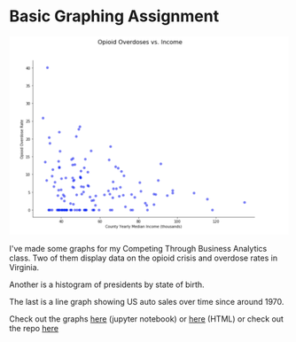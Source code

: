
# Basic Graphing Assignment

![Graph](/images/graphpic1.png)

I've made some graphs for my Competing Through Business Analytics class. Two of them display data on the opioid crisis and overdose rates in Virginia.

Another is a histogram of presidents by state of birth.

The last is a line graph showing US auto sales over time since around 1970.

Check out the graphs [here](https://github.com/kfmahre/M2Graphing/blob/master/BasicGraphAssignment.ipynb) (jupyter notebook) or [here](https://github.com/kfmahre/M2Graphing/BasicGraphAssignment.html) (HTML) or check out the repo [here](https://github.com/kfmahre/M2Graphing)

